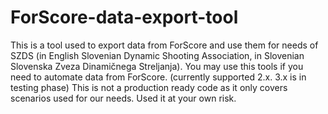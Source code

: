 # ForScore-data-export-tool
This is a tool used to export data from ForScore and use them for needs of SZDS (in English Slovenian Dynamic Shooting Association, in Slovenian Slovenska Zveza Dinamičnega Streljanja). You may use this tools if you need to automate data from ForScore. (currently supported 2.x. 3.x is in testing phase) This is not a production ready code as it only covers scenarios used for our needs. Used it at your own risk.
